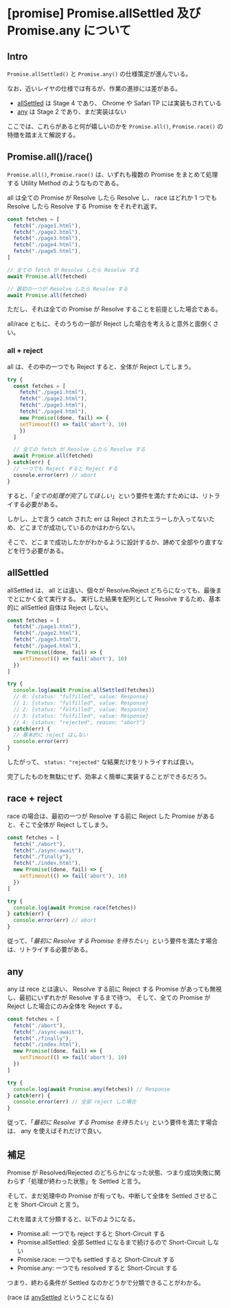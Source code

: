 # [promise] Promise.allSettled 及び Promise.any について

## Intro

`Promise.allSettled()` と `Promise.any()` の仕様策定が進んでいる。

なお、近いレイヤの仕様では有るが、作業の進捗には差がある。

- [allSettled](https://github.com/tc39/proposal-promise-allSettled) は Stage 4 であり、 Chrome や Safari TP には実装もされている
- [any](https://github.com/tc39/proposal-promise-any) は Stage 2 であり、まだ実装はない

ここでは、これらがあると何が嬉しいのかを `Promise.all()`, `Promise.race()` の特徴を踏まえて解説する。


## Promise.all()/race()

`Promise.all()`, `Promise.race()` は、いずれも複数の Promise をまとめて処理する Utility Method のようなものである。

all は全ての Promise が Resolve したら Resolve し、 race はどれか 1 つでも Resolve したら Resolve する Promise をそれぞれ返す。

```js
const fetches = [
  fetch("./page1.html"),
  fetch("./page2.html"),
  fetch("./page3.html"),
  fetch("./page4.html"),
  fetch("./page5.html"),
]

// 全ての fetch が Resolve したら Resolve する
await Promise.all(fetched)

// 最初の一つが Resolve したら Resolve する
await Promise.all(fetched)
```

ただし、それは全ての Promise が Resolve することを前提とした場合である。

all/race ともに、そのうちの一部が Reject した場合を考えると意外と面倒くさい。


### all + reject

all は、その中の一つでも Reject すると、全体が Reject してしまう。

```js
try {
  const fetches = [
    fetch("./page1.html"),
    fetch("./page2.html"),
    fetch("./page3.html"),
    fetch("./page4.html"),
    new Promise((done, fail) => {
    setTimeout(() => fail('abort'), 10)
    })
  ]

  // 全ての fetch が Resolve したら Resolve する
  await Promise.all(fetched)
} catch(err) {
  // 一つでも Reject すると Reject する
  cosnole.error(err) // abort
}
```

すると、「*全ての処理が完了してほしい*」という要件を満たすためには、リトライする必要がある。

しかし、上で言う catch された err は Reject されたエラーしか入ってないため、どこまでが成功しているのかはわからない。

そこで、どこまで成功したかがわかるように設計するか、諦めて全部やり直すなどを行う必要がある。


## allSettled

allSettled は、 all とは違い、個々が Resolve/Reject どちらになっても、最後までとにかく全て実行する。
実行した結果を配列として Resolve するため、基本的に allSettled 自体は Reject しない。


```js
const fetches = [
  fetch("./page1.html"),
  fetch("./page2.html"),
  fetch("./page3.html"),
  fetch("./page4.html"),
  new Promise((done, fail) => {
    setTimeout(() => fail('abort'), 10)
  })
]

try {
  console.log(await Promise.allSettled(fetches))
  // 0: {status: "fulfilled", value: Response}
  // 1: {status: "fulfilled", value: Response}
  // 2: {status: "fulfilled", value: Response}
  // 3: {status: "fulfilled", value: Response}
  // 4: {status: "rejected", reason: "abort"}
} catch(err) {
  // 基本的に reject はしない
  console.error(err)
}
```

したがって、 `status: "rejected"` な結果だけをリトライすれば良い。

完了したものを無駄にせず、効率よく簡単に実装することができるだろう。


## race + reject

race の場合は、最初の一つが Resolve する前に Reject した Promise があると、そこで全体が Reject してしまう。

```js
const fetches = [
  fetch("./abort"),
  fetch("./async-await"),
  fetch("./finally"),
  fetch("./index.html"),
  new Promise((done, fail) => {
    setTimeout(() => fail('abort'), 10)
  })
]

try {
  console.log(await Promise.race(fetches))
} catch(err) {
  console.error(err) // abort
}
```

従って、「*最初に Resolve する Promise を待ちたい*」という要件を満たす場合は、リトライする必要がある。



## any

any は rece とは違い、 Resolve する前に Reject する Promise があっても無視し、最初にいずれかが Resolve するまで待つ。
そして、全ての Promise が Reject した場合にのみ全体を Reject する。

```js
const fetches = [
  fetch("./abort"),
  fetch("./async-await"),
  fetch("./finally"),
  fetch("./index.html"),
  new Promise((done, fail) => {
    setTimeout(() => fail('abort'), 10)
  })
]

try {
  console.log(await Promise.any(fetches)) // Response
} catch(err) {
  console.error(err) // 全部 reject した場合
}
```

従って、「*最初に Resolve する Promise を待ちたい*」という要件を満たす場合は、 any を使えばそれだけで良い。


## 補足

Promise が Resolved/Rejected のどちらかになった状態、つまり成功失敗に関わらず「処理が終わった状態」を Settled と言う。

そして、まだ処理中の Promise が有っても、中断して全体を Settled させることを Short-Circuit と言う。

これを踏まえて分類すると、以下のようになる。

- Promise.all: 一つでも reject すると Short-Circuit する
- Promise.allSettled: 全部 Settled になるまで続けるので Short-Circuit しない
- Promise.race: 一つでも settled すると Short-Circuit する
- Promise.any: 一つでも resolved すると Short-Circuit する

つまり、終わる条件が Settled なのかどうかで分類できることがわかる。

(race は [anySettled](https://github.com/tc39/proposal-promise-any/issues/10#issuecomment-459134703) ということになる)
